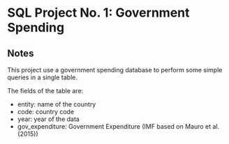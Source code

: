 # SQL Project No. 1: Government Spending

## Notes
This project use a government spending database to perform some simple queries in a single table.

The fields of the table are:
- entity: name of the country
- code: country code
- year: year of the data
- gov_expenditure: Government Expenditure (IMF based on Mauro et al. (2015))
